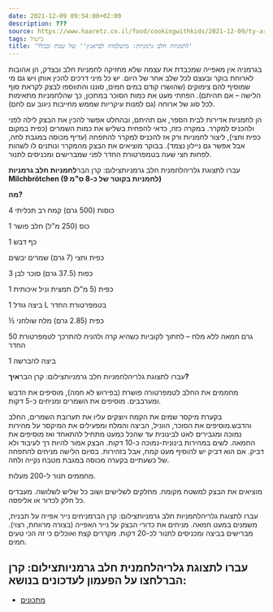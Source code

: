 ```yaml
---
date: 2021-12-09 09:54:00+02:00
description: ???
source: https://www.haaretz.co.il/food/cookingwithkids/2021-12-09/ty-article/0000017f-f8bb-d887-a7ff-f8fffa920000
tags: בישול
title: 'לחמניות חלב גרמניות: מושלמות לבראנץ'' של שבת ובכלל'
---
```


בגרמניה אין מאפייה שמכבדת את עצמה שלא מחזיקה לחמניות חלב ובצדק, הן אהובות לארוחת בוקר ובעצם לכל שלב אחר של היום. יש כל מיני דרכים להכין אותן ויש גם מי שמוסיף להם צימוקים (שהושרו קודם במים חמים, סוננו והתווספו לבצק לקראת סוף הלישה – אם תהיתם). הפחתי מעט את כמות הסוכר במתכון, כך שהלחמניות מתאימות לכל סוג של ארוחה (גם למנות עיקריות שממש מחייבות ניגוב עם לחם).

הן לחמניות אדירות לבית הספר, אם תהיתם, ובהחלט אפשר להכין את הבצק לילה לפני ולהכניס למקרר. במקרה כזה, כדאי להפחית בשליש את כמות השמרים (כפית במקום כפית וחצי), ליצור לחמניות ורק אז להכניס למקרר להתפחה (עדיף מכוסה במגבת לחה, אבל אפשר גם ניילון נצמד). בבוקר מוציאים את הבצק מהמקרר ונותנים לו לשהות לפחות חצי שעה בטמפרטורת החדר לפני שמברישים ומכניסים לתנור.

 עברו לתצוגת גלריהלחמנית חלב גרמניותצילום: קרן הבר**לחמניות חלב גרמניות Milchbrötchen (9 לחמניות בקוטר של כ-8 ס"מ)**

**מה?**

4 כוסות (500 גרם) קמח רב תכליתי

1 כוס (250 מ"ל) חלב פושר

1 כף דבש

כפית וחצי (7 גרם) שמרים יבשים

3 כפות (37.5 גרם) סוכר לבן

1 כפית (5 מ"ל) תמצית וניל איכותית

1 ביצה גודל L בטמפרטורת החדר

½ כפית (2.85 גרם) מלח שולחני

50 גרם חמאה ללא מלח – לחתוך לקוביות כשהיא קרה ולהניח להתרכך לטמפרטורת החדר

1 ביצה להברשה

 עברו לתצוגת גלריהלחמניות חלב גרמניותצילום: קרן הבר**איך?**

מחממים את החלב לטמפרטורה פושרת (בפירוש לא חמה), מוסיפים את הדבש ומערבבים. מוסיפים את השמרים ומניחים כ-5 דקות.

בקערת מיקסר שמים את הקמח ויוצקים עליו את תערובת השמרים, החלב והדבש.מוסיפים את הסוכר, הווניל, הביצה והמלח ומפעילים את המיקסר על מהירות נמוכה ומגבירים לאט לבינונית עד שהכל כמעט מתחיל להתאחד ואז מוסיפים את החמאה. לשים במהירות בינונית-נמוכה כ-10 דקות. הבצק אמור להיות רך לעיבוד ולא דביק. אם הוא דביק יש להוסיף מעט קמח, אבל בזהירות. בסיום הלישה מניחים להתפחה של כשעתיים בקערה מכוסה במגבת מטבח נקייה ולחה.

מחממים תנור ל-200 מעלות.

מוציאים את הבצק למשטח מקומח. מחלקים לשלישים ושוב כל שליש לשלושה. מעבדים כל חלק לכדור או אליפסה.

 עברו לתצוגת גלריהלחמניות חלב גרמניותצילום: קרן הברמניחים נייר אפייה על תבנית, משמנים במעט חמאה. מניחים את כדורי הבצק על נייר האפייה (בצורה מרווחת, רצוי). מברישים בביצה ומכניסים לתנור לכ-20 דקות. מקררים קצת ואוכלים כי זה הכי טעים חמים.

 עברו לתצוגת גלריהלחמנית חלב גרמניותצילום: קרן הברלחצו על הפעמון לעדכונים בנושא:
------------------------------

* [מתכונים](/ty-tag/recipes-0000017f-da28-dea8-a77f-de6a4ba50000)